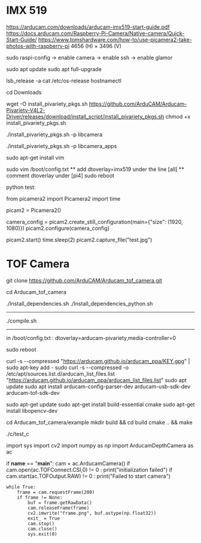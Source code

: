 # IMX 519

https://arducam.com/downloads/arducam-imx519-start-guide.pdf
https://docs.arducam.com/Raspberry-Pi-Camera/Native-camera/Quick-Start-Guide/
https://www.tomshardware.com/how-to/use-picamera2-take-photos-with-raspberry-pi
4656 (H) × 3496 (V)


sudo raspi-config
-> enable camera
-> enable ssh
-> enable glamor

sudo apt update
sudo apt full-upgrade

lsb_release -a
cat /etc/os-release
hostnamectl

cd Downloads

wget -O install_pivariety_pkgs.sh https://github.com/ArduCAM/Arducam-Pivariety-V4L2-Driver/releases/download/install_script/install_pivariety_pkgs.sh
chmod +x install_pivariety_pkgs.sh

./install_pivariety_pkgs.sh -p libcamera

./install_pivariety_pkgs.sh -p libcamera_apps

sudo apt-get install vim

sudo vim /boot/config.txt
** add dtoverlay=imx519 under the line [all]
** comment dtoverlay under [pi4]
sudo reboot

python test:

from picamera2 import Picamera2
import time

picam2 = Picamera2()

camera_config = picam2.create_still_configuration(main={"size": (1920, 1080)})
picam2.configure(camera_config)

picam2.start()
time.sleep(2)
picam2.capture_file("test.jpg")

# TOF Camera

git clone https://github.com/ArduCAM/Arducam_tof_camera.git

cd Arducam_tof_camera

./Install_dependencies.sh
./Install_dependencies_python.sh

---

./compile.sh

---

in /boot/config.txt :
dtoverlay=arducam-pivariety,media-controller=0

sudo reboot

curl -s --compressed "https://arducam.github.io/arducam_ppa/KEY.gpg" | sudo apt-key add -
sudo curl -s --compressed -o /etc/apt/sources.list.d/arducam_list_files.list "https://arducam.github.io/arducam_ppa/arducam_list_files.list"
sudo apt update
sudo apt install arducam-config-parser-dev arducam-usb-sdk-dev arducam-tof-sdk-dev

sudo apt-get update
sudo apt-get install build-essential cmake 
sudo apt-get install libopencv-dev


cd Arducam_tof_camera/example
mkdir build && cd build
cmake .. && make

./c/test_c


import sys
import cv2
import numpy as np
import ArducamDepthCamera as ac

if __name__ == "__main__":
    cam = ac.ArducamCamera()
    if cam.open(ac.TOFConnect.CSI,0) != 0 :
        print("initialization failed")
    if cam.start(ac.TOFOutput.RAW) != 0 :
        print("Failed to start camera")

    while True:
        frame = cam.requestFrame(200)
        if frame != None:
            buf = frame.getRawData()
            cam.releaseFrame(frame)
            cv2.imwrite("frame.png", buf.astype(np.float32))
            exit_ = True
            cam.stop()
            cam.close()
            sys.exit(0)


